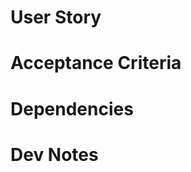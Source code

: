 # User Story
<!-- Write a description of what the user should see and experience based on THIS ticket -->
# Acceptance Criteria

<!-- The Acceptance Criteria of a User Story consists of a set of Test Scenarios that are to be met to confirm that the software is working as expected. The Acceptance Criteria illustrates the scope of the individual ticket and expectations from the team and client. -->

<!-- The Acceptance Criteria is applicable to specific User Story. Acceptance Criteria of each User Story will be different based on the requirements of that User Story. -->
<!-- EXAMPLE -->

<!-- WHEN the user visits any page -->

<!-- THEN I should see a Bootstrap NavBar -->

<!-- AND there should be links to the other pages -->

<!-- AND the current page should be In Bold -->

# Dependencies

<!-- List out all of the dev work that needs to be completed for this ticket and what other tickets are impacted or blocking this ticket's start/finish -->
# Dev Notes

<!-- List out all of the dev work that needs to be completed for this ticket and what other tickets are impacted or blocking this ticket's start/finish -->

